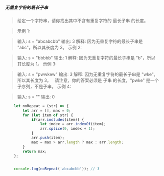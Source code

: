 ##### 无重复字符的最长子串



>   给定一个字符串，请你找出其中不含有重复字符的 最长子串 的长度。

>   示例 1:

>   输入: s = "abcabcbb"
>   输出: 3 
>   解释: 因为无重复字符的最长子串是 "abc"，所以其长度为 3。
>   示例 2:

>   输入: s = "bbbbb"
>   输出: 1
>   解释: 因为无重复字符的最长子串是 "b"，所以其长度为 1。
>   示例 3:

>   输入: s = "pwwkew"
>   输出: 3
>   解释: 因为无重复字符的最长子串是 "wke"，所以其长度为 3。
>        请注意，你的答案必须是 子串 的长度，"pwke" 是一个子序列，不是子串。
>   示例 4:

>   输入: s = ""
>   输出: 0

```js
    let noRepeat = (str) => {
        let arr = [], max = 0;
        for (let item of str) {
            if(arr.includes(item)) {
                let index = arr.indexOf(item);
                arr.splice(0, index + 1);
            }
            arr.push(item);
            max = max > arr.length ? max : arr.length;
        }
        return max;
    };


    console.log(noRepeat('abcabcbb')); // 3
```
